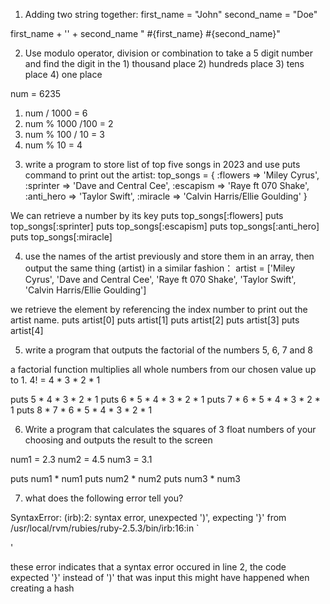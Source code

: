 1. Adding two string together:
  first_name = "John"
  second_name = "Doe"

  first_name + '' + second_name
  " #{first_name} #{second_name}"

2. Use modulo operator, division or combination to take a 5 digit number and find the digit in the 1) thousand place 2) hundreds place 3) tens place 4) one place

num = 6235

  1) num / 1000 = 6
  2) num % 1000 /100 = 2
  3) num % 100 / 10 = 3
  4) num  % 10 = 4

3. write a program to store list of top five songs in 2023 and use puts command to print out the artist:
  top_songs = { :flowers => 'Miley Cyrus',
                :sprinter => 'Dave and Central Cee',
                :escapism => 'Raye ft 070 Shake',
                :anti_hero => 'Taylor Swift',
                :miracle => 'Calvin Harris/Ellie Goulding'
              }

We can retrieve a number by its key
  puts top_songs[:flowers]
  puts top_songs[:sprinter]
  puts top_songs[:escapism]
  puts top_songs[:anti_hero]
  puts top_songs[:miracle]


4. use the names of the artist previously and store them in an array, then output the same thing (artist) in a similar fashion：
artist = ['Miley Cyrus', 'Dave and Central Cee', 'Raye ft 070 Shake', 'Taylor Swift', 'Calvin Harris/Ellie Goulding']

we retrieve the element by referencing the index number to print out the artist name.
puts artist[0]
puts artist[1]
puts artist[2]
puts artist[3]
puts artist[4]


5. write a program that outputs the factorial of the numbers 5, 6, 7 and 8

a factorial function multiplies all whole numbers from our chosen value up to 1.
4! = 4 * 3 * 2 * 1

puts  5 * 4 * 3 * 2 * 1
puts  6 * 5 * 4 * 3 * 2 * 1
puts  7 * 6 * 5 * 4 * 3 * 2 * 1
puts  8 * 7 * 6 * 5 * 4 * 3 * 2 * 1



6. Write a program that calculates the squares of 3 float numbers of your choosing and outputs the result to the screen

num1 = 2.3
num2 = 4.5
num3 = 3.1

puts num1 * num1
puts num2 * num2
puts num3 * num3



7. what does the following error tell you?

SyntaxError: (irb):2: syntax error, unexpected ')', expecting '}'
  from /usr/local/rvm/rubies/ruby-2.5.3/bin/irb:16:in `<main>'

  these error indicates that a syntax error occured in line 2, the code expected '}' instead of ')' that was input
  this might have happened when creating a hash
